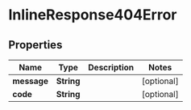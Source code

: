 # InlineResponse404Error

## Properties
Name | Type | Description | Notes
------------ | ------------- | ------------- | -------------
**message** | **String** |  |  [optional]
**code** | **String** |  |  [optional]
